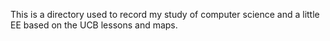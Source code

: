 This is a directory used to record my study of computer science and a little EE based on the UCB lessons and maps.
